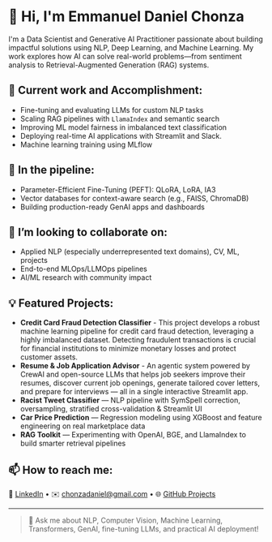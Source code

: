 # 👋 Hi, I'm Emmanuel Daniel Chonza

I'm a Data Scientist and Generative AI Practitioner passionate about building impactful solutions using NLP, Deep Learning, and Machine Learning. My work explores how AI can solve real-world problems—from sentiment analysis to Retrieval-Augmented Generation (RAG) systems.

## 🔭 Current work and Accomplishment:
- Fine-tuning and evaluating LLMs for custom NLP tasks
- Scaling RAG pipelines with `LlamaIndex` and semantic search
- Improving ML model fairness in imbalanced text classification
- Deploying real-time AI applications with Streamlit and Slack.
- Machine learning training using MLflow

## 🌱 In the pipeline:
- Parameter-Efficient Fine-Tuning (PEFT): QLoRA, LoRA, IA3
- Vector databases for context-aware search (e.g., FAISS, ChromaDB)
- Building production-ready GenAI apps and dashboards

## 👯 I’m looking to collaborate on:
- Applied NLP (especially underrepresented text domains), CV, ML, projects
- End-to-end MLOps/LLMOps pipelines
- AI/ML research with community impact

## 💡 Featured Projects:
- **Credit Card Fraud Detection Classifier** - This project develops a robust machine learning pipeline for credit card fraud detection, leveraging a highly imbalanced dataset. Detecting fraudulent transactions is crucial for financial institutions to minimize monetary losses and protect customer assets.
- **Resume & Job Application Advisor** - An agentic system powered by CrewAI and open-source LLMs that helps job seekers improve their resumes, discover current job openings, generate tailored cover letters, and prepare for interviews — all in a single interactive Streamlit app.
- **Racist Tweet Classifier** — NLP pipeline with SymSpell correction, oversampling, stratified cross-validation & Streamlit UI  
- **Car Price Prediction** — Regression modeling using XGBoost and feature engineering on real marketplace data  
- **RAG Toolkit** — Experimenting with OpenAI, BGE, and LlamaIndex to build smarter retrieval pipelines  

## 📫 How to reach me:
📩 [LinkedIn](https://www.linkedin.com/in/emmanuel-daniel-chonza-b2a0b620/) • ✉️ chonzadaniel@gmail.com • 🌐 [GitHub Projects](https://github.com/chonzadaniel?tab=repositories)

---

> 💬 Ask me about NLP, Computer Vision, Machine Learning, Transformers, GenAI, fine-tuning LLMs, and practical AI deployment!




